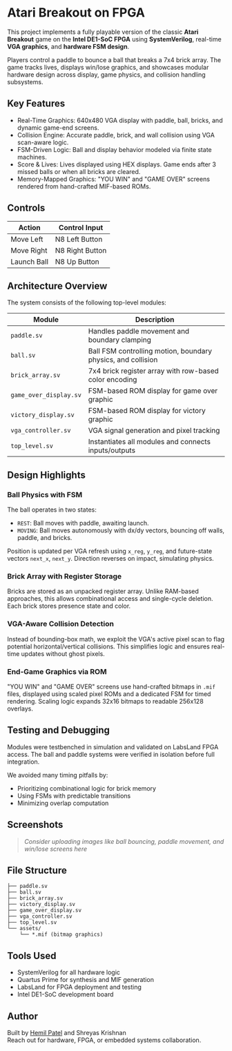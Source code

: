 # Atari Breakout on FPGA

This project implements a fully playable version of the classic **Atari Breakout** game on the **Intel DE1-SoC FPGA** using **SystemVerilog**, real-time **VGA graphics**, and **hardware FSM design**.

Players control a paddle to bounce a ball that breaks a 7x4 brick array. The game tracks lives, displays win/lose graphics, and showcases modular hardware design across display, game physics, and collision handling subsystems.

## Key Features

- Real-Time Graphics: 640x480 VGA display with paddle, ball, bricks, and dynamic game-end screens.
- Collision Engine: Accurate paddle, brick, and wall collision using VGA scan-aware logic.
- FSM-Driven Logic: Ball and display behavior modeled via finite state machines.
- Score & Lives: Lives displayed using HEX displays. Game ends after 3 missed balls or when all bricks are cleared.
- Memory-Mapped Graphics: "YOU WIN" and "GAME OVER" screens rendered from hand-crafted MIF-based ROMs.

## Controls

| Action        | Control Input  |
|---------------|----------------|
| Move Left     | N8 Left Button |
| Move Right    | N8 Right Button|
| Launch Ball   | N8 Up Button   |

## Architecture Overview

The system consists of the following top-level modules:

| Module                 | Description                                                 |
|------------------------|-------------------------------------------------------------|
| `paddle.sv`            | Handles paddle movement and boundary clamping               |
| `ball.sv`              | Ball FSM controlling motion, boundary physics, and collision|
| `brick_array.sv`       | 7x4 brick register array with row-based color encoding      |
| `game_over_display.sv` | FSM-based ROM display for game over graphic                 |
| `victory_display.sv`   | FSM-based ROM display for victory graphic                   |
| `vga_controller.sv`    | VGA signal generation and pixel tracking                    |
| `top_level.sv`         | Instantiates all modules and connects inputs/outputs        |

## Design Highlights

### Ball Physics with FSM

The ball operates in two states:
- `REST`: Ball moves with paddle, awaiting launch.
- `MOVING`: Ball moves autonomously with dx/dy vectors, bouncing off walls, paddle, and bricks.

Position is updated per VGA refresh using `x_reg`, `y_reg`, and future-state vectors `next_x`, `next_y`. Direction reverses on impact, simulating physics.

### Brick Array with Register Storage

Bricks are stored as an unpacked register array. Unlike RAM-based approaches, this allows combinational access and single-cycle deletion. Each brick stores presence state and color.

### VGA-Aware Collision Detection

Instead of bounding-box math, we exploit the VGA's active pixel scan to flag potential horizontal/vertical collisions. This simplifies logic and ensures real-time updates without ghost pixels.

### End-Game Graphics via ROM

"YOU WIN" and "GAME OVER" screens use hand-crafted bitmaps in `.mif` files, displayed using scaled pixel ROMs and a dedicated FSM for timed rendering. Scaling logic expands 32x16 bitmaps to readable 256x128 overlays.

## Testing and Debugging

Modules were testbenched in simulation and validated on LabsLand FPGA access. The ball and paddle systems were verified in isolation before full integration.

We avoided many timing pitfalls by:
- Prioritizing combinational logic for brick memory
- Using FSMs with predictable transitions
- Minimizing overlap computation

## Screenshots

> _Consider uploading images like ball bouncing, paddle movement, and win/lose screens here_

## File Structure

```
├── paddle.sv
├── ball.sv
├── brick_array.sv
├── victory_display.sv
├── game_over_display.sv
├── vga_controller.sv
├── top_level.sv
└── assets/
    └── *.mif (bitmap graphics)
```

## Tools Used

- SystemVerilog for all hardware logic
- Quartus Prime for synthesis and MIF generation
- LabsLand for FPGA deployment and testing
- Intel DE1-SoC development board

## Author

Built by [Hemil Patel](https://github.com/hemzp) and Shreyas Krishnan  
Reach out for hardware, FPGA, or embedded systems collaboration.
